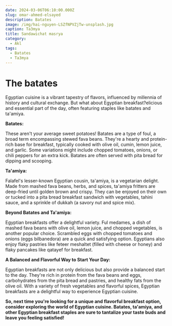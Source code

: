 ```yaml
---
date: 2024-03-06T06:10:00.000Z
slug: omar-ahmed-elsayed
description: Batates
image: /img/hai-nguyen-LSZfNPVZjTw-unsplash.jpg
caption: Ta3mya
title: Sandawichat masrya
category:
  - Akl
tags:
  - Batates
  - Ta3mya
---
```


# The batates

Egyptian cuisine is a vibrant tapestry of flavors, influenced by millennia of history and cultural exchange. But what about Egyptian breakfast?elicious and essential part of the day, often featuring staples like batates and ta'amiya.

**Batates:**

These aren't your average sweet potatoes! Batates are a type of foul, a broad term encompassing stewed fava beans. They're a hearty and protein-rich base for breakfast, typically cooked with olive oil, cumin, lemon juice, and garlic. Some variations might include chopped tomatoes, onions, or chili peppers for an extra kick. Batates are often served with pita bread for dipping and scooping.

**Ta'amiya:**

Falafel's lesser-known Egyptian cousin, ta'amiya, is a vegetarian delight. Made from mashed fava beans, herbs, and spices, ta'amiya fritters are deep-fried until golden brown and crispy. They can be enjoyed on their own or tucked into a pita bread breakfast sandwich with vegetables, tahini sauce, and a sprinkle of dukkah (a savory nut and spice mix).

**Beyond Batates and Ta'amiya:**

Egyptian breakfasts offer a delightful variety. Ful medames, a dish of mashed fava beans with olive oil, lemon juice, and chopped vegetables, is another popular choice. Scrambled eggs with chopped tomatoes and onions (eggs bilbanedora) are a quick and satisfying option. Egyptians also enjoy flaky pastries like feteer meshaltet (filled with cheese or honey) and flaky pancakes like qatayef for breakfast.

**A Balanced and Flavorful Way to Start Your Day:**

Egyptian breakfasts are not only delicious but also provide a balanced start to the day. They're rich in protein from the fava beans and eggs, carbohydrates from the pita bread and pastries, and healthy fats from the olive oil. With a variety of fresh vegetables and flavorful spices, Egyptian breakfasts are a delightful way to experience Egyptian cuisine.

**So, next time you're looking for a unique and flavorful breakfast option, consider exploring the world of Egyptian cuisine. Batates, ta'amiya, and other Egyptian breakfast staples are sure to tantalize your taste buds and leave you feeling satisfied!**
